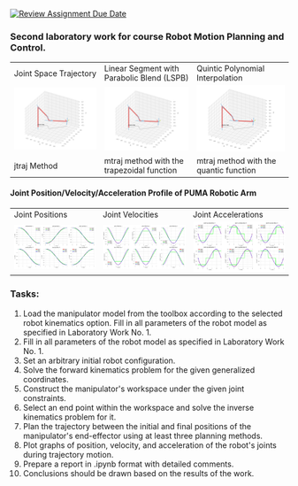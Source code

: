 [![Review Assignment Due Date](https://classroom.github.com/assets/deadline-readme-button-22041afd0340ce965d47ae6ef1cefeee28c7c493a6346c4f15d667ab976d596c.svg)](https://classroom.github.com/a/oxMPd-Kw)

### Second laboratory work for course Robot Motion Planning and Control.

 <table>
  <tr>
    <td>Joint Space Trajectory</td>
    <td>Linear Segment with Parabolic Blend (LSPB)</td>
    <td>Quintic Polynomial Interpolation</td>
  </tr>
  <tr>
    <td><img src="puma_jtraj.gif" alt="jtraj plan" width="300"></td>
    <td><img src="puma_trap.gif" alt="trap plan" width="300"></td>
    <td><img src="puma_quin.gif" alt="quin plan" width="300"></td>
  </tr>
  <tr>
    <td>jtraj Method</td>
    <td>mtraj method with the trapezoidal function</td>
    <td>mtraj method with the quantic function</td>
  </tr>
</table>
 

#### Joint Position/Velocity/Acceleration Profile of PUMA Robotic Arm

<table>
  <tr>
    <td>Joint Positions</td>
    <td>Joint Velocities</td>
    <td>Joint Accelerations</td>
  </tr>
  <tr>
    <td><img src="pos_profiles.png" alt="Position Profile" width="300"></td>
    <td><img src="vel_profiles.png" alt="Velocity Profile" width="300"></td>
    <td><img src="acc_profiles.png" alt="Acceleration Profile" width="300"></td>
  </tr>
</table>

### Tasks:
1. Load the manipulator model from the toolbox according to the selected robot kinematics option. Fill in all parameters of the robot model as specified in Laboratory Work No. 1.
2. Fill in all parameters of the robot model as specified in Laboratory Work No. 1.
3. Set an arbitrary initial robot configuration.
4. Solve the forward kinematics problem for the given generalized coordinates.
5. Construct the manipulator's workspace under the given joint constraints.
6. Select an end point within the workspace and solve the inverse kinematics problem for it.
7. Plan the trajectory between the initial and final positions of the manipulator's end-effector using at least three planning methods.
8. Plot graphs of position, velocity, and acceleration of the robot's joints during trajectory motion.
9. Prepare a report in .ipynb format with detailed comments. 
10. Conclusions should be drawn based on the results of the work.
